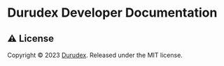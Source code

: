 # Durudex Developer Documentation

## ⚠️ License

Copyright © 2023 [Durudex](https://github.com/durudex). Released under the MIT license.
